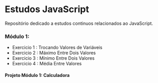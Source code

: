 # Estudos JavaScript
Repositório dedicado a estudos continuos relacionados ao JavaScript.

### Módulo 1: 
- Exercicio 1 : Trocando Valores de Variáveis
- Exercicio 2 : Máximo Entre Dois Valores
- Exercicio 3 : Mínimo Entre Dois Valores
- Exercicio 4 : Média Entre Valores
#### Projeto Módulo 1: Calculadora



 

